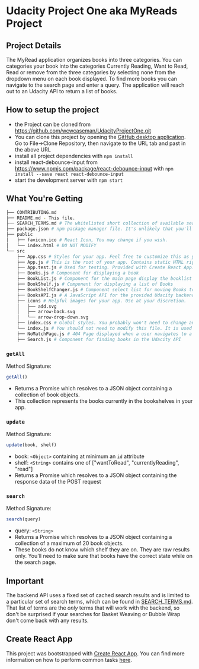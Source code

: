 # Udacity Project One aka MyReads Project

## Project Details
The MyRead application organizes books into three categories. You can categories your book into the categories Currently Reading, Want to Read, Read or remove from the three categories by selecting none from the dropdown menu on each book displayed. To find more books you can navigate to the search page and enter a query. The application will reach out to an Udacity API to return a list of books. 


## How to setup the project

* the Project can be cloned from https://github.com/wcwcaseman/UdacityProjectOne.git
* You can clone this project by opening the [GitHub desktop application](https://desktop.github.com/).
Go to File->Clone Repository, then navigate to the 
URL tab and past in the above URL
* install all project dependencies with `npm install`
* install react-debounce-input from https://www.npmjs.com/package/react-debounce-input with `npm install --save react react-debounce-input`
* start the development server with `npm start`

## What You're Getting
```bash
├── CONTRIBUTING.md
├── README.md - This file.
├── SEARCH_TERMS.md # The whitelisted short collection of available search terms for you to use with your app.
├── package.json # npm package manager file. It's unlikely that you'll need to modify this.
├── public
│   ├── favicon.ico # React Icon, You may change if you wish.
│   └── index.html # DO NOT MODIFY
└── src
    ├── App.css # Styles for your app. Feel free to customize this as you desire.
    ├── App.js # This is the root of your app. Contains static HTML right now.
    ├── App.test.js # Used for testing. Provided with Create React App. Testing is encouraged, but not required.
    ├── Books.js # Component for displaying a book
    ├── BookList.js # Component for the main page display the booklist categories
    ├── BookShelf.js # Component for displaying a list of Books
    ├── BookShelfChanger.js # Component select list for moving Books to different categories
    ├── BooksAPI.js # A JavaScript API for the provided Udacity backend. Instructions for the methods are below.
    ├── icons # Helpful images for your app. Use at your discretion.
    │   ├── add.svg
    │   ├── arrow-back.svg
    │   └── arrow-drop-down.svg
    ├── index.css # Global styles. You probably won't need to change anything here.
    └── index.js # You should not need to modify this file. It is used for DOM rendering only.
    ├── NoMatchPage.js # 404 Page displayed when a user navigates to a page that doesn't exist
    ├── Search.js # Component for finding books in the Udacity API
```


### `getAll`

Method Signature:

```js
getAll()
```

* Returns a Promise which resolves to a JSON object containing a collection of book objects.
* This collection represents the books currently in the bookshelves in your app.

### `update`

Method Signature:

```js
update(book, shelf)
```

* book: `<Object>` containing at minimum an `id` attribute
* shelf: `<String>` contains one of ["wantToRead", "currentlyReading", "read"]  
* Returns a Promise which resolves to a JSON object containing the response data of the POST request

### `search`

Method Signature:

```js
search(query)
```

* query: `<String>`
* Returns a Promise which resolves to a JSON object containing a collection of a maximum of 20 book objects.
* These books do not know which shelf they are on. They are raw results only. You'll need to make sure that books have the correct state while on the search page.

## Important
The backend API uses a fixed set of cached search results and is limited to a particular set of search terms, which can be found in [SEARCH_TERMS.md](SEARCH_TERMS.md). That list of terms are the _only_ terms that will work with the backend, so don't be surprised if your searches for Basket Weaving or Bubble Wrap don't come back with any results.

## Create React App

This project was bootstrapped with [Create React App](https://github.com/facebookincubator/create-react-app). You can find more information on how to perform common tasks [here](https://github.com/facebookincubator/create-react-app/blob/master/packages/react-scripts/template/README.md).

